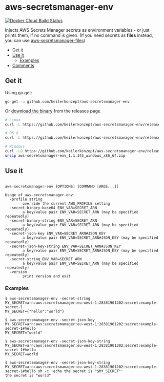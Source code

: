 # aws-secretsmanager-env

[![Docker Cloud Build Status](https://img.shields.io/docker/cloud/build/sgreben/aws-secretsmanager-env.svg)](https://hub.docker.com/r/sgreben/aws-secretsmanager-env/tags)

Injects AWS Secrets Manager secrets as environment variables - or just prints them, if no command is given. (If you need secrets as **files** instead, you can use [aws-secretsmanager-files](https://github.com/keilerkonzept/aws-secretsmanager-files))

<!-- TOC -->

- [Get it](#get-it)
- [Use it](#use-it)
  - [Examples](#examples)
- [Comments](#comments)

<!-- /TOC -->

## Get it

Using go get:

```bash
go get -u github.com/keilerkonzept/aws-secretsmanager-env
```

Or [download the binary](https://github.com/keilerkonzept/aws-secretsmanager-env/releases/latest) from the releases page.

```bash
# Linux
curl -L https://github.com/keilerkonzept/aws-secretsmanager-env/releases/download/1.1.145/aws-secretsmanager-env_1.1.145_linux_x86_64.tar.gz | tar xz

# OS X
curl -L https://github.com/keilerkonzept/aws-secretsmanager-env/releases/download/1.1.145/aws-secretsmanager-env_1.1.145_osx_x86_64.tar.gz | tar xz

# Windows
curl -LO https://github.com/keilerkonzept/aws-secretsmanager-env/releases/download/1.1.145/aws-secretsmanager-env_1.1.145_windows_x86_64.zip
unzip aws-secretsmanager-env_1.1.145_windows_x86_64.zip
```

## Use it

```text

aws-secretsmanager-env [OPTIONS] [COMMAND [ARGS...]]

Usage of aws-secretsmanager-env:
  -profile string
    	override the current AWS_PROFILE setting
  -secret-binary-base64 ENV_VAR=SECRET_ARN
    	a key/value pair ENV_VAR=SECRET_ARN (may be specified repeatedly)
  -secret-binary-string ENV_VAR=SECRET_ARN
    	a key/value pair ENV_VAR=SECRET_ARN (may be specified repeatedly)
  -secret-json-key ENV_VAR=SECRET_ARN#JSON_KEY
    	a key/value pair ENV_VAR=SECRET_ARN#JSON_KEY (may be specified repeatedly)
  -secret-json-key-string ENV_VAR=SECRET_ARN#JSON_KEY
    	a key/value pair ENV_VAR=SECRET_ARN#JSON_KEY (may be specified repeatedly)
  -secret-string ENV_VAR=SECRET_ARN
    	a key/value pair ENV_VAR=SECRET_ARN (may be specified repeatedly)
  -version
    	print version and exit
```

### Examples

```shell
$ aws-secretsmanager-env -secret-string MY_SECRET=arn:aws:secretsmanager:eu-west-1:28381901202:secret:example-secret-1
MY_SECRET={"hello":"world"}

$ aws-secretsmanager-env -secret-json-key MY_SECRET=arn:aws:secretsmanager:eu-west-1:28381901202:secret:example-secret-1#hello
MY_SECRET="world"

$ aws-secretsmanager-env -secret-json-key-string MY_SECRET=arn:aws:secretsmanager:eu-west-1:28381901202:secret:example-secret-1#hello
MY_SECRET=world

$ aws-secretsmanager-env -secret-json-key-string MY_SECRET=arn:aws:secretsmanager:eu-west-1:28381901202:secret:example-secret-1#hello sh -c 'echo the secret is "$MY_SECRET"'
the secret is "world"
```
